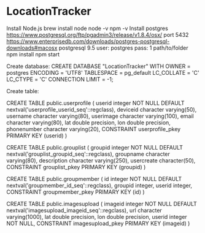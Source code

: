 # LocationTracker
Install Node.js
  brew install node
  node -v
  npm -v
Install postgres
  https://www.postgresql.org/ftp/pgadmin3/release/v1.8.4/osx/
  port 5432
  https://www.enterprisedb.com/downloads/postgres-postgresql-downloads#macosx
  postgresql 9.5
  user: postgres
  pass: 1
path/to/folder npm install
npm start

Create database:
CREATE DATABASE "LocationTracker"
  WITH OWNER = postgres
       ENCODING = 'UTF8'
       TABLESPACE = pg_default
       LC_COLLATE = 'C'
       LC_CTYPE = 'C'
       CONNECTION LIMIT = -1;
       
Create table:

CREATE TABLE public.userprofile
(
  userid integer NOT NULL DEFAULT nextval('userprofile_userid_seq'::regclass),
  deviceid character varying(50),
  username character varying(80),
  userimage character varying(100),
  email character varying(80),
  lat double precision,
  lon double precision,
  phonenumber character varying(20),
  CONSTRAINT userprofile_pkey PRIMARY KEY (userid)
)

CREATE TABLE public.grouplist
(
  groupid integer NOT NULL DEFAULT nextval('grouplist_groupid_seq'::regclass),
  groupname character varying(80),
  description character varying(250),
  usercreate character(50),
  CONSTRAINT grouplist_pkey PRIMARY KEY (groupid)
)

CREATE TABLE public.groupmember
(
  id integer NOT NULL DEFAULT nextval('groupmember_id_seq'::regclass),
  groupid integer,
  userid integer,
  CONSTRAINT groupmember_pkey PRIMARY KEY (id)
)

CREATE TABLE public.imagesupload
(
  imageid integer NOT NULL DEFAULT nextval('imagesupload_imageid_seq'::regclass),
  url character varying(1000),
  lat double precision,
  lon double precision,
  userid integer NOT NULL,
  CONSTRAINT imagesupload_pkey PRIMARY KEY (imageid)
)
